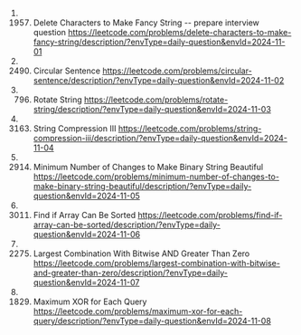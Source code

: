 1. 1957. Delete Characters to Make Fancy String -- prepare interview question
https://leetcode.com/problems/delete-characters-to-make-fancy-string/description/?envType=daily-question&envId=2024-11-01
2. 2490. Circular Sentence
https://leetcode.com/problems/circular-sentence/description/?envType=daily-question&envId=2024-11-02
3. 796. Rotate String
https://leetcode.com/problems/rotate-string/description/?envType=daily-question&envId=2024-11-03
4. 3163. String Compression III
https://leetcode.com/problems/string-compression-iii/description/?envType=daily-question&envId=2024-11-04
5. 2914. Minimum Number of Changes to Make Binary String Beautiful
https://leetcode.com/problems/minimum-number-of-changes-to-make-binary-string-beautiful/description/?envType=daily-question&envId=2024-11-05
6. 3011. Find if Array Can Be Sorted
https://leetcode.com/problems/find-if-array-can-be-sorted/description/?envType=daily-question&envId=2024-11-06
7. 2275. Largest Combination With Bitwise AND Greater Than Zero
https://leetcode.com/problems/largest-combination-with-bitwise-and-greater-than-zero/description/?envType=daily-question&envId=2024-11-07
8. 1829. Maximum XOR for Each Query
https://leetcode.com/problems/maximum-xor-for-each-query/description/?envType=daily-question&envId=2024-11-08
